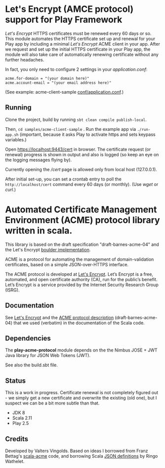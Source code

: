 # Let's Encrypt (AMCE protocol) support for Play Framework

*Let's Encrypt* HTTPS certificates must be renewed every 60 days or so. This module automates the HTTPS certificate set up and renewal for your Play app by including a minimal *Let's Encrypt* ACME client in your app. After we request and set up the initial HTTPS certificate in your Play app, the module will also take care of automatically renewing certificate without any further headaches.

In fact, you only need to configure 2 settings in your _application.conf_:
```
acme.for-domain = "(your domain here)"
acme.account-email = "(your email address here)"
```
(See example: acme-client-sample [conf/application.conf](https://github.com/valters/play-acme-protocol/blob/master/samples/acme-client-sample/conf/application.conf).)

## Running

Clone the project, build by running `sbt clean compile publish-local`.

Then, `cd samples/acme-client-sample` . Run the example app via `./run-app.sh` (important, because it asks Play to activate https and sets keypass variables.)

Open [https://localhost:9443/cert](https://localhost:9443/cert) in browser. The certificate request (or renewal) progress is shown in output and also is logged (so keep an eye on the logging messages flying by).

Currently opening the _/cert_ page is allowed only from local host (127.0.0.1).

After initial set-up, you can set a crontab entry to poll the `http://localhost/cert` command every 60 days (or monthly). (Use _wget_ or _curl_.)

# Automated Certificate Management Environment (ACME) protocol library written in scala.

This library is based on the draft specification "draft-barnes-acme-04" and the Let's Encrypt [boulder implementation](https://github.com/letsencrypt/boulder/blob/release/docs/acme-divergences.md).

ACME is a protocol for automating the management of domain-validation certificates, based on a simple JSON-over-HTTPS interface.

The ACME protocol is developed at [Let's Encrypt](https://letsencrypt.org/). Let’s Encrypt is a free, automated, and open certificate authority (CA), run for the public’s benefit.
Let’s Encrypt is a service provided by the Internet Security Research Group (ISRG).

## Documentation

See [Let's Encrypt](https://letsencrypt.org/) and the [ACME protocol description](https://tools.ietf.org/html/draft-ietf-acme-acme-04)
 (draft-barnes-acme-04) that we used (verbatim) in the documentation of the Scala code.

## Dependencies

The **play-acme-protocol** module depends on the the Nimbus JOSE + JWT Java library for JSON Web Tokens (JWT).

See also the build.sbt file.

## Status

This is a work in progress. Certificate renewal is not completely figured out - we simply get a new certificate and overwrite the existing (old one), but I suspect we can be a bit more subtle than that.

- JDK 8
- Scala 2.11
- Play 2.5


## Credits

Developed by Valters Vingolds.
Based on ideas I borrowed from Franz Bettag's [scala-acme](https://github.com/wasted/scala-acme) code, and borrowing Scala [JSON definitions](https://github.com/workingDog/acme-protocol) by Ringo Wathelet.
